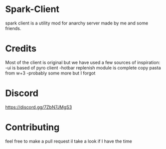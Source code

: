 # Spark-Client
spark client is a utility mod for anarchy server made by me and some friends.

# Credits
Most of the client is original but we have used a few sources of inspiration:
-ui is based of pyro client
-hotbar replenish module is complete copy pasta from w+3 
-probably some more but I forgot

# Discord
https://discord.gg/7ZbN7JMgS3

# Contributing
feel free to make a pull request il take a look if I have the time
